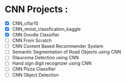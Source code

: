 # CNN Projects :
- [x] CNN_cifar10
- [x] CNN_mnist_classfication_kaggle
- [x] CNN Doodle Classifier
- [ ] CNN From Scratch
- [ ] CNN Content Based Recommender System
- [ ] Semantic Segmentation of Road Objects using CNN
- [ ] Glaucoma Detection using CNN
- [ ] Hand sign digit recognizer using CNN
- [ ] CNN Pizza Classifier 
- [ ] CNN Object Detection